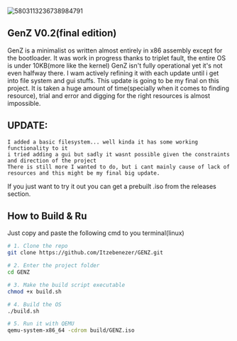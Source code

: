 ![5803113236738984791](https://github.com/user-attachments/assets/f0fc9ccb-d62a-4a26-bd1d-cdeaf25ac1b5)

## GenZ V0.2(final edition)
GenZ is a minimalist os written almost entirely in x86 assembly except for the bootloader. It was work in progress thanks to triplet fault, the entire OS is under 10KB(more like the kernel)
GenZ isn't fully operational yet it's not even halfway there. I wam actively refining it with each update until i get into file system and gui stuffs.
This update is going to be my final on this project. It is taken a huge amount of time(specially when it comes to finding resource), trial and error and digging for the right resources is almost impossible.

## UPDATE:

    I added a basic filesystem... well kinda it has some working functionality to it
    i tried adding a gui but sadly it wasnt possible given the constraints and direction of the project
    There is still more I wanted to do, but i cant mainly cause of lack of resources and this might be my final big update.

If you just want to try it out you can get a prebuilt .iso from the releases section.

## How to Build & Ru

Just copy and paste the following cmd to you terminal(linux)

```bash
# 1. Clone the repo
git clone https://github.com/Itzebenezer/GENZ.git

# 2. Enter the project folder
cd GENZ

# 3. Make the build script executable
chmod +x build.sh

# 4. Build the OS
./build.sh

# 5. Run it with QEMU
qemu-system-x86_64 -cdrom build/GENZ.iso
